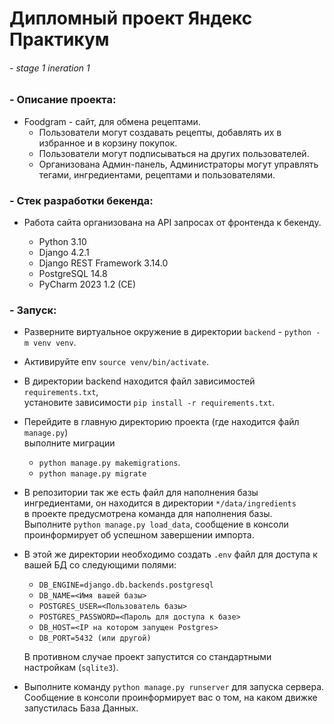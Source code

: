 # Дипломный проект Яндекс Практикум
###### - stage 1 ineration 1

### - Описание проекта:
- Foodgram - сайт, для обмена рецептами.
  - Пользователи могут создавать рецепты, добавлять их в избранное и в корзину покупок.
  - Пользователи могут подписываться на других пользователей.
  - Организована Админ-панель, Администраторы могут управлять тегами, ингредиентами, рецептами и пользователями.



### - Стек разработки бекенда:
- Работа сайта организована на API запросах от фронтенда к бекенду.

  - Python 3.10
  - Django 4.2.1
  - Django REST Framework 3.14.0
  - PostgreSQL 14.8
  - PyCharm 2023 1.2 (CE)


### - Запуск:

- Разверните виртуальное окружение в директории `backend` - `python -m venv venv`.
- Активируйте env `source venv/bin/activate`.
- В директории backend находится файл зависимостей `requirements.txt`, \
    установите зависимости `pip install -r requirements.txt`.
- Перейдите в главную директорию проекта (где находится файл `manage.py`) \
  выполните миграции 
    - `python manage.py makemigrations`.
    - `python manage.py migrate`
- В репозитории так же есть файл для наполнения базы ингредиентами, он находится в директории `*/data/ingredients`\
    в проекте предусмотрена команда для наполнения базы. \
    Выполните `python manage.py load_data`, сообщение в консоли проинформирует об успешном завершении импорта.
- В этой же директории необходимо создать `.env` файл для доступа к вашей БД со следующими полями:
  - `DB_ENGINE=django.db.backends.postgresql`
  - `DB_NAME=<Имя вашей базы>`
  - `POSTGRES_USER=<Пользователь базы>`
  - `POSTGRES_PASSWORD=<Пароль для доступа к базе>`
  - `DB_HOST=<IP на котором запущен Postgres>`
  - `DB_PORT=5432 (или другой)`

  В противном случае проект запустится со стандартными настройкам (`sqlite3`).
- Выполните команду `python manage.py runserver` для запуска сервера.\
    Сообщение в консоли проинформирует вас о том, на каком движке запустилась База Данных.
    